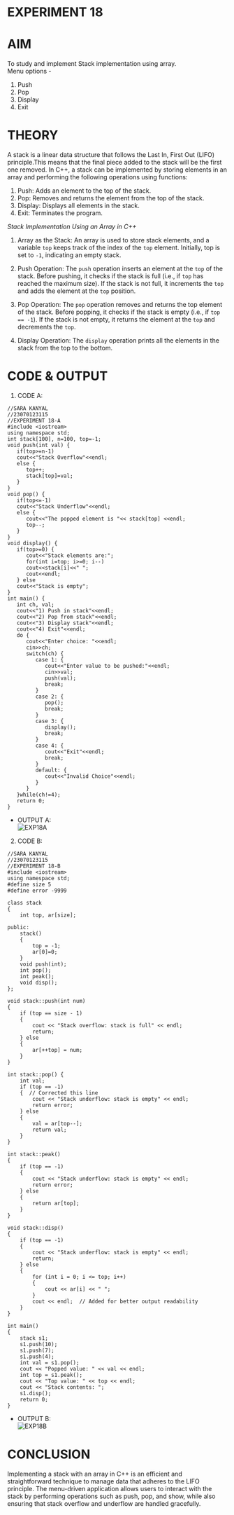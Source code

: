 # EXPERIMENT 18
# AIM
To study and implement Stack implementation using array. <BR>
Menu options -  <BR>
1. Push <BR>
2. Pop <BR>
3. Display <BR>
4. Exit <BR>

# THEORY <BR>
A stack is a linear data structure that follows the Last In, First Out (LIFO) principle.This means that the final piece added to the stack will be the first one removed. In C++, a stack can be implemented by storing elements in an array and performing the following operations using functions: <BR>
1. Push: Adds an element to the top of the stack. <BR>
2. Pop: Removes and returns the element from the top of the stack. <BR>
3. Display: Displays all elements in the stack. <BR>
4. Exit: Terminates the program. <BR>

*Stack Implementation Using an Array in C++*
1. Array as the Stack: An array is used to store stack elements, and a variable `top` keeps track of the index of the `top` element. Initially, top is set to `-1`, indicating an empty stack.

2. Push Operation: The `push` operation inserts an element at the `top` of the stack. Before pushing, it checks if the stack is full (i.e., if `top` has reached the maximum size). If the stack is not full, it increments the `top` and adds the element at the `top` position.

3. Pop Operation: The `pop` operation removes and returns the top element of the stack. Before popping, it checks if the stack is empty (i.e., if `top == -1`). If the stack is not empty, it returns the element at the `top` and decrements the `top`.

4. Display Operation: The `display` operation prints all the elements in the stack from the top to the bottom.

# CODE & OUTPUT 
1. CODE A: <BR>
```
//SARA KANYAL 
//23070123115
//EXPERIMENT 18-A 
#include <iostream>
using namespace std;
int stack[100], n=100, top=-1;
void push(int val) {
   if(top>=n-1)
   cout<<"Stack Overflow"<<endl;
   else {
      top++;
      stack[top]=val;
   }
}
void pop() {
   if(top<=-1)
   cout<<"Stack Underflow"<<endl;
   else {
      cout<<"The popped element is "<< stack[top] <<endl;
      top--;
   }
}
void display() {
   if(top>=0) {
      cout<<"Stack elements are:";
      for(int i=top; i>=0; i--)
      cout<<stack[i]<<" ";
      cout<<endl;
   } else
   cout<<"Stack is empty";
}
int main() {
   int ch, val;
   cout<<"1) Push in stack"<<endl;
   cout<<"2) Pop from stack"<<endl;
   cout<<"3) Display stack"<<endl;
   cout<<"4) Exit"<<endl;
   do {
      cout<<"Enter choice: "<<endl;
      cin>>ch;
      switch(ch) {
         case 1: {
            cout<<"Enter value to be pushed:"<<endl;
            cin>>val;
            push(val);
            break;
         }
         case 2: {
            pop();
            break;
         }
         case 3: {
            display();
            break;
         }
         case 4: {
            cout<<"Exit"<<endl;
            break;
         }
         default: {
            cout<<"Invalid Choice"<<endl;
         }
      }
   }while(ch!=4);
   return 0;
}
```
* OUTPUT A: <BR>
![EXP18A](https://github.com/sarakanyal03/CDS_Experiment18/blob/main/18A.png)
2. CODE B: <BR>
```
//SARA KANYAL
//23070123115
//EXPERIMENT 18-B
#include <iostream>
using namespace std;
#define size 5
#define error -9999

class stack 
{
    int top, ar[size];

public:
    stack() 
    {
        top = -1;
        ar[0]=0;
    }
    void push(int);
    int pop();
    int peak();
    void disp();
};

void stack::push(int num) 
{
    if (top == size - 1) 
    {
        cout << "Stack overflow: stack is full" << endl;
        return;
    } else 
    {
        ar[++top] = num;
    }
}

int stack::pop() {
    int val;
    if (top == -1) 
    {  // Corrected this line
        cout << "Stack underflow: stack is empty" << endl;
        return error;
    } else 
    {
        val = ar[top--];
        return val;
    }
}

int stack::peak() 
{
    if (top == -1) 
    {
        cout << "Stack underflow: stack is empty" << endl;
        return error;
    } else 
    {
        return ar[top];
    }
}

void stack::disp() 
{
    if (top == -1) 
    {
        cout << "Stack underflow: stack is empty" << endl;
        return;
    } else 
    {
        for (int i = 0; i <= top; i++) 
        {
            cout << ar[i] << " ";
        }
        cout << endl;  // Added for better output readability
    }
}

int main() 
{
    stack s1;
    s1.push(10);
    s1.push(7);
    s1.push(4);
    int val = s1.pop();
    cout << "Popped value: " << val << endl;
    int top = s1.peak();
    cout << "Top value: " << top << endl;
    cout << "Stack contents: ";
    s1.disp();
    return 0;
}
```
* OUTPUT B: <BR>
![EXP18B](https://github.com/sarakanyal03/CDS_Experiment18/blob/main/18B.png)
# CONCLUSION 
Implementing a stack with an array in C++ is an efficient and straightforward technique to manage data that adheres to the LIFO principle. The menu-driven application allows users to interact with the stack by performing operations such as push, pop, and show, while also ensuring that stack overflow and underflow are handled gracefully. <BR>
